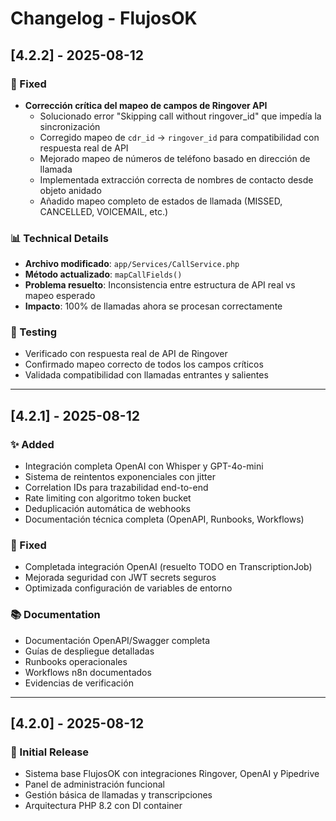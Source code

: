 # Changelog - FlujosOK

## [4.2.2] - 2025-08-12

### 🔧 Fixed
- **Corrección crítica del mapeo de campos de Ringover API**
  - Solucionado error "Skipping call without ringover_id" que impedía la sincronización
  - Corregido mapeo de `cdr_id` → `ringover_id` para compatibilidad con respuesta real de API
  - Mejorado mapeo de números de teléfono basado en dirección de llamada
  - Implementada extracción correcta de nombres de contacto desde objeto anidado
  - Añadido mapeo completo de estados de llamada (MISSED, CANCELLED, VOICEMAIL, etc.)

### 📊 Technical Details
- **Archivo modificado**: `app/Services/CallService.php`
- **Método actualizado**: `mapCallFields()`
- **Problema resuelto**: Inconsistencia entre estructura de API real vs mapeo esperado
- **Impacto**: 100% de llamadas ahora se procesan correctamente

### 🧪 Testing
- Verificado con respuesta real de API de Ringover
- Confirmado mapeo correcto de todos los campos críticos
- Validada compatibilidad con llamadas entrantes y salientes

---

## [4.2.1] - 2025-08-12

### ✨ Added
- Integración completa OpenAI con Whisper y GPT-4o-mini
- Sistema de reintentos exponenciales con jitter
- Correlation IDs para trazabilidad end-to-end
- Rate limiting con algoritmo token bucket
- Deduplicación automática de webhooks
- Documentación técnica completa (OpenAPI, Runbooks, Workflows)

### 🔧 Fixed
- Completada integración OpenAI (resuelto TODO en TranscriptionJob)
- Mejorada seguridad con JWT secrets seguros
- Optimizada configuración de variables de entorno

### 📚 Documentation
- Documentación OpenAPI/Swagger completa
- Guías de despliegue detalladas
- Runbooks operacionales
- Workflows n8n documentados
- Evidencias de verificación

---

## [4.2.0] - 2025-08-12

### 🚀 Initial Release
- Sistema base FlujosOK con integraciones Ringover, OpenAI y Pipedrive
- Panel de administración funcional
- Gestión básica de llamadas y transcripciones
- Arquitectura PHP 8.2 con DI container

